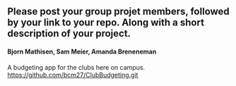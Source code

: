 ## Please post your group projet members, followed by your link to your repo. Along with a short description of your project. 

#### Bjorn Mathisen, Sam Meier, Amanda Breneneman
A budgeting app for the clubs here on campus. 
https://github.com/bcm27/ClubBudgeting.git
